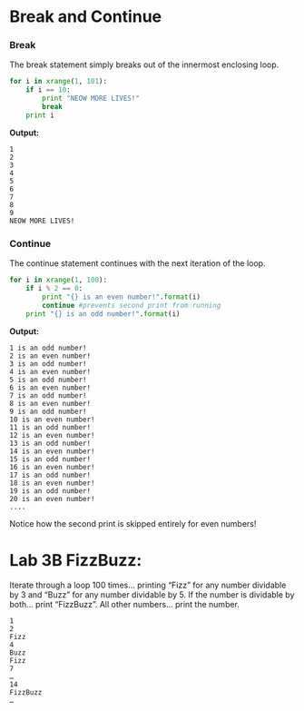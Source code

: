 # Break and Continue

### Break

The break statement simply breaks out of the innermost enclosing loop.

```py
for i in xrange(1, 101):
    if i == 10:
        print "NEOW MORE LIVES!"
        break
    print i
```

**Output:**

```
1
2
3
4
5
6
7
8
9
NEOW MORE LIVES!
```

### Continue

The continue statement continues with the next iteration of the loop.

```py
for i in xrange(1, 100):​
    if i % 2 == 0:​
        print "{} is an even number!".format(i)​
        continue #prevents second print from running​
    print "{} is an odd number!".format(i) ​
```

**Output:**

```
1 is an odd number!
2 is an even number!
3 is an odd number!
4 is an even number!
5 is an odd number!
6 is an even number!
7 is an odd number!
8 is an even number!
9 is an odd number!
10 is an even number!
11 is an odd number!
12 is an even number!
13 is an odd number!
14 is an even number!
15 is an odd number!
16 is an even number!
17 is an odd number!
18 is an even number!
19 is an odd number!
20 is an even number!
....
```

Notice how the second print is skipped entirely for even numbers!

# Lab 3B FizzBuzz:

Iterate through a loop 100 times… printing “Fizz” for any number dividable by 3 and “Buzz” for any number dividable by 5. If the number is dividable by both… print “FizzBuzz”. All other numbers… print the number.

```
​1​
2​
Fizz​
4​
Buzz​
Fizz​
7​
…​
14​
FizzBuzz​
…​
```



